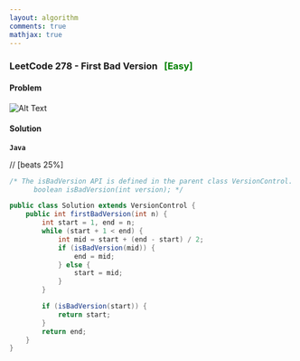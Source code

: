 ```yaml
---
layout: algorithm
comments: true
mathjax: true
---
```


### LeetCode 278 - First Bad Version &nbsp; <span style="color:green;">[Easy]</span>

#### Problem

![Alt Text]({{site.baseurl}}/algorithms/leetcode/images/leetcode278.png)


#### Solution

**`Java`**

// [beats 25%]
```java
/* The isBadVersion API is defined in the parent class VersionControl.
      boolean isBadVersion(int version); */

public class Solution extends VersionControl {
    public int firstBadVersion(int n) {
        int start = 1, end = n;
        while (start + 1 < end) {
            int mid = start + (end - start) / 2;
            if (isBadVersion(mid)) {
                end = mid;
            } else {
                start = mid;
            }
        }

        if (isBadVersion(start)) {
            return start;
        }
        return end;
    }
}
```

<br><br>
